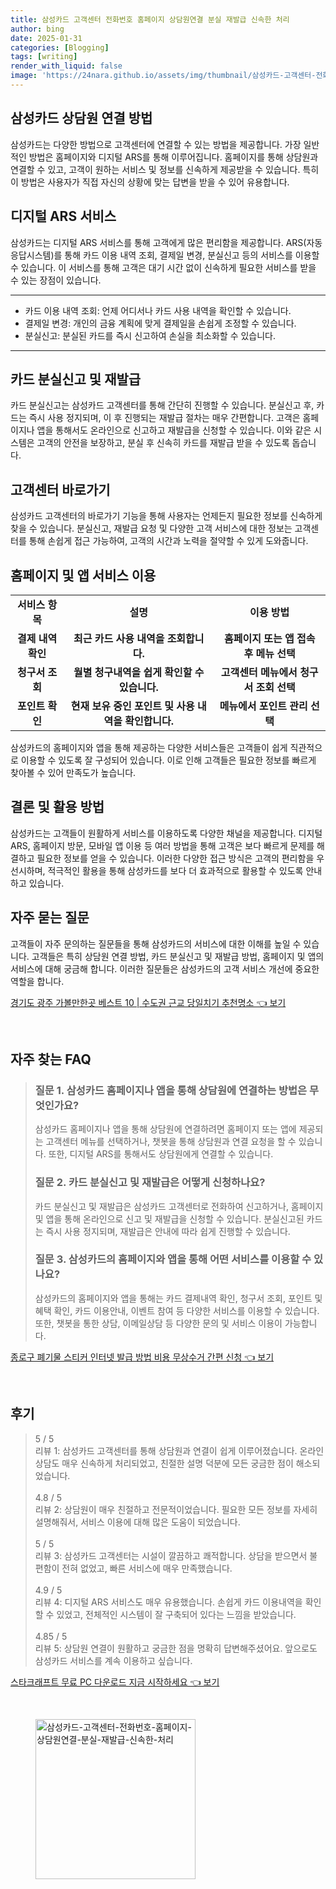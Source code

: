 ```yaml
---
title: 삼성카드 고객센터 전화번호 홈페이지 상담원연결 분실 재발급 신속한 처리
author: bing
date: 2025-01-31
categories: [Blogging]
tags: [writing]
render_with_liquid: false
image: 'https://24nara.github.io/assets/img/thumbnail/삼성카드-고객센터-전화번호-홈페이지-상담원연결-분실-재발급-신속한-처리.webp'
---
```



<h2 id='삼성카드_상담원_연결_방법'>삼성카드 상담원 연결 방법</h2>

<p>삼성카드는 다양한 방법으로 고객센터에 연결할 수 있는 방법을 제공합니다. 가장 일반적인 방법은 홈페이지와 디지털 ARS를 통해 이루어집니다. 홈페이지를 통해 상담원과 연결할 수 있고, 고객이 원하는 서비스 및 정보를 신속하게 제공받을 수 있습니다. 특히 이 방법은 사용자가 직접 자신의 상황에 맞는 답변을 받을 수 있어 유용합니다.</p>

<h2 id='디지털_ARS_서비스'>디지털 ARS 서비스</h2>

<p>삼성카드는 디지털 ARS 서비스를 통해 고객에게 많은 편리함을 제공합니다. ARS(자동응답시스템)를 통해 카드 이용 내역 조회, 결제일 변경, 분실신고 등의 서비스를 이용할 수 있습니다. 이 서비스를 통해 고객은 대기 시간 없이 신속하게 필요한 서비스를 받을 수 있는 장점이 있습니다.</p>

<hr />

<ul>
    <li>카드 이용 내역 조회: 언제 어디서나 카드 사용 내역을 확인할 수 있습니다.</li>
    <li>결제일 변경: 개인의 금융 계획에 맞게 결제일을 손쉽게 조정할 수 있습니다.</li>
    <li>분실신고: 분실된 카드를 즉시 신고하여 손실을 최소화할 수 있습니다.</li>
</ul>

<hr />

<h2 id='카드_분실신고_및_재발급'>카드 분실신고 및 재발급</h2>

<p>카드 분실신고는 삼성카드 고객센터를 통해 간단히 진행할 수 있습니다. 분실신고 후, 카드는 즉시 사용 정지되며, 이 후 진행되는 재발급 절차는 매우 간편합니다. 고객은 홈페이지나 앱을 통해서도 온라인으로 신고하고 재발급을 신청할 수 있습니다. 이와 같은 시스템은 고객의 안전을 보장하고, 분실 후 신속히 카드를 재발급 받을 수 있도록 돕습니다.</p>

<h2 id='고객센터_바로가기'>고객센터 바로가기</h2>

<p>삼성카드 고객센터의 바로가기 기능을 통해 사용자는 언제든지 필요한 정보를 신속하게 찾을 수 있습니다. 분실신고, 재발급 요청 및 다양한 고객 서비스에 대한 정보는 고객센터를 통해 손쉽게 접근 가능하여, 고객의 시간과 노력을 절약할 수 있게 도와줍니다.</p>

<h2 id='홈페이지_및_앱_서비스_이용'>홈페이지 및 앱 서비스 이용</h2>

<table>
    <tr>
        <td style="text-align: center; height: 17px;"><b>서비스 항목</b></td>
        <td style="text-align: center; height: 17px;"><b>설명</b></td>
        <td style="text-align: center; height: 17px;"><b>이용 방법</b></td>
    </tr>
    <tr>
        <td style="text-align: center; height: 17px;"><b>결제 내역 확인</b></td>
        <td style="text-align: center; height: 17px;"><b>최근 카드 사용 내역을 조회합니다.</b></td>
        <td style="text-align: center; height: 17px;"><b>홈페이지 또는 앱 접속 후 메뉴 선택</b></td>
    </tr>
    <tr>
        <td style="text-align: center; height: 17px;"><b>청구서 조회</b></td>
        <td style="text-align: center; height: 17px;"><b>월별 청구내역을 쉽게 확인할 수 있습니다.</b></td>
        <td style="text-align: center; height: 17px;"><b>고객센터 메뉴에서 청구서 조회 선택</b></td>
    </tr>
    <tr>
        <td style="text-align: center; height: 17px;"><b>포인트 확인</b></td>
        <td style="text-align: center; height: 17px;"><b>현재 보유 중인 포인트 및 사용 내역을 확인합니다.</b></td>
        <td style="text-align: center; height: 17px;"><b>메뉴에서 포인트 관리 선택</b></td>
    </tr>
</table>

<p>삼성카드의 홈페이지와 앱을 통해 제공하는 다양한 서비스들은 고객들이 쉽게 직관적으로 이용할 수 있도록 잘 구성되어 있습니다. 이로 인해 고객들은 필요한 정보를 빠르게 찾아볼 수 있어 만족도가 높습니다.</p>

<h2 id='결론_및_활용_방법'>결론 및 활용 방법</h2>

<p>삼성카드는 고객들이 원활하게 서비스를 이용하도록 다양한 채널을 제공합니다. 디지털 ARS, 홈페이지 방문, 모바일 앱 이용 등 여러 방법을 통해 고객은 보다 빠르게 문제를 해결하고 필요한 정보를 얻을 수 있습니다. 이러한 다양한 접근 방식은 고객의 편리함을 우선시하며, 적극적인 활용을 통해 삼성카드를 보다 더 효과적으로 활용할 수 있도록 안내하고 있습니다.</p>

<h2 id='자주_묻는_질문'>자주 묻는 질문</h2>

<p>고객들이 자주 문의하는 질문들을 통해 삼성카드의 서비스에 대한 이해를 높일 수 있습니다. 고객들은 특히 상담원 연결 방법, 카드 분실신고 및 재발급 방법, 홈페이지 및 앱의 서비스에 대해 궁금해 합니다. 이러한 질문들은 삼성카드의 고객 서비스 개선에 중요한 역할을 합니다.</p>


<p><a class="click-button" title="경기도 광주 가볼만한곳 베스트 10 | 수도권 근교 당일치기 추천명소" href="https://24nara.github.io/posts/%EA%B2%BD%EA%B8%B0%EB%8F%84-%EA%B4%91%EC%A3%BC-%EA%B0%80%EB%B3%BC%EB%A7%8C%ED%95%9C%EA%B3%B3-%EB%B2%A0%EC%8A%A4%ED%8A%B8-10-%EC%88%98%EB%8F%84%EA%B6%8C-%EA%B7%BC%EA%B5%90-%EB%8B%B9%EC%9D%BC%EC%B9%98%EA%B8%B0-%EC%B6%94%EC%B2%9C%EB%AA%85%EC%86%8C/" rel="dofollow">경기도 광주 가볼만한곳 베스트 10 | 수도권 근교 당일치기 추천명소 👈 보기</a></p><br>
<h2 id='자주_찾는_FAQ'>자주 찾는 FAQ</h2>
<div itemscope="" itemtype="https://schema.org/FAQPage"> 
<blockquote> 
<div itemscope="" itemprop="mainEntity" itemtype="https://schema.org/Question"> 
<h3 itemprop="name">질문 1. 삼성카드 홈페이지나 앱을 통해 상담원에 연결하는 방법은 무엇인가요?</h3> 
<div itemscope="" itemprop="acceptedAnswer" itemtype="https://schema.org/Answer"> 
<span itemprop="text"> 
<p>삼성카드 홈페이지나 앱을 통해 상담원에 연결하려면 홈페이지 또는 앱에 제공되는 고객센터 메뉴를 선택하거나, 챗봇을 통해 상담원과 연결 요청을 할 수 있습니다. 또한, 디지털 ARS를 통해서도 상담원에게 연결할 수 있습니다.</p> 
</span> 
</div> 
</div> 

<div itemscope="" itemprop="mainEntity" itemtype="https://schema.org/Question"> 
<h3 itemprop="name">질문 2. 카드 분실신고 및 재발급은 어떻게 신청하나요?</h3> 
<div itemscope="" itemprop="acceptedAnswer" itemtype="https://schema.org/Answer"> 
<span itemprop="text"> 
<p>카드 분실신고 및 재발급은 삼성카드 고객센터로 전화하여 신고하거나, 홈페이지 및 앱을 통해 온라인으로 신고 및 재발급을 신청할 수 있습니다. 분실신고된 카드는 즉시 사용 정지되며, 재발급은 안내에 따라 쉽게 진행할 수 있습니다.</p> 
</span> 
</div> 
</div> 

<div itemscope="" itemprop="mainEntity" itemtype="https://schema.org/Question"> 
<h3 itemprop="name">질문 3. 삼성카드의 홈페이지와 앱을 통해 어떤 서비스를 이용할 수 있나요?</h3> 
<div itemscope="" itemprop="acceptedAnswer" itemtype="https://schema.org/Answer"> 
<span itemprop="text"> 
<p>삼성카드의 홈페이지와 앱을 통해는 카드 결제내역 확인, 청구서 조회, 포인트 및 혜택 확인, 카드 이용안내, 이벤트 참여 등 다양한 서비스를 이용할 수 있습니다. 또한, 챗봇을 통한 상담, 이메일상담 등 다양한 문의 및 서비스 이용이 가능합니다.</p> 
</span> 
</div> 
</div> 
</blockquote> 
</div>
<p><a class="click-button" title="종로구 폐기물 스티커 인터넷 발급 방법 비용 무상수거 간편 신청" href="https://24nara.github.io/posts/%EC%A2%85%EB%A1%9C%EA%B5%AC-%ED%8F%90%EA%B8%B0%EB%AC%BC-%EC%8A%A4%ED%8B%B0%EC%BB%A4-%EC%9D%B8%ED%84%B0%EB%84%B7-%EB%B0%9C%EA%B8%89-%EB%B0%A9%EB%B2%95-%EB%B9%84%EC%9A%A9-%EB%AC%B4%EC%83%81%EC%88%98%EA%B1%B0-%EA%B0%84%ED%8E%B8-%EC%8B%A0%EC%B2%AD/" rel="dofollow">종로구 폐기물 스티커 인터넷 발급 방법 비용 무상수거 간편 신청 👈 보기</a></p><br>
<h2 id='후기'>후기</h2>
<div itemscope itemtype="https://schema.org/Product">
  <blockquote>
  <div itemprop="review" itemscope itemtype="https://schema.org/Review">
      <div itemprop="reviewRating" itemscope itemtype="https://schema.org/Rating"> <span itemprop="ratingValue">5</span> / <span itemprop="bestRating">5</span> </div>
      <span itemprop="reviewBody">리뷰 1: 삼성카드 고객센터를 통해 상담원과 연결이 쉽게 이루어졌습니다. 온라인 상담도 매우 신속하게 처리되었고, 친절한 설명 덕분에 모든 궁금한 점이 해소되었습니다.</span>
  </div>
  <br>
  <div itemprop="review" itemscope itemtype="https://schema.org/Review">
      <div itemprop="reviewRating" itemscope itemtype="https://schema.org/Rating"> <span itemprop="ratingValue">4.8</span> / <span itemprop="bestRating">5</span> </div>
      <span itemprop="reviewBody">리뷰 2: 상담원이 매우 친절하고 전문적이었습니다. 필요한 모든 정보를 자세히 설명해줘서, 서비스 이용에 대해 많은 도움이 되었습니다.</span>
  </div>
  <br>
  <div itemprop="review" itemscope itemtype="https://schema.org/Review">
      <div itemprop="reviewRating" itemscope itemtype="https://schema.org/Rating"> <span itemprop="ratingValue">5</span> / <span itemprop="bestRating">5</span> </div>
      <span itemprop="reviewBody">리뷰 3: 삼성카드 고객센터는 시설이 깔끔하고 쾌적합니다. 상담을 받으면서 불편함이 전혀 없었고, 빠른 서비스에 매우 만족했습니다.</span>
  </div>
  <br>
  <div itemprop="review" itemscope itemtype="https://schema.org/Review">
      <div itemprop="reviewRating" itemscope itemtype="https://schema.org/Rating"> <span itemprop="ratingValue">4.9</span> / <span itemprop="bestRating">5</span> </div>
      <span itemprop="reviewBody">리뷰 4: 디지털 ARS 서비스도 매우 유용했습니다. 손쉽게 카드 이용내역을 확인할 수 있었고, 전체적인 시스템이 잘 구축되어 있다는 느낌을 받았습니다.</span>
  </div>
  <br>
  <div itemprop="review" itemscope itemtype="https://schema.org/Review">
      <div itemprop="reviewRating" itemscope itemtype="https://schema.org/Rating"> <span itemprop="ratingValue">4.85</span> / <span itemprop="bestRating">5</span> </div>
      <span itemprop="reviewBody">리뷰 5: 상담원 연결이 원활하고 궁금한 점을 명확히 답변해주셨어요. 앞으로도 삼성카드 서비스를 계속 이용하고 싶습니다.</span>
  </div>
  </blockquote>
</div>
<p><a class="click-button" title="스타크래프트 무료 PC 다운로드 지금 시작하세요" href="https://24nara.github.io/posts/%EC%8A%A4%ED%83%80%ED%81%AC%EB%9E%98%ED%94%84%ED%8A%B8-%EB%AC%B4%EB%A3%8C-PC-%EB%8B%A4%EC%9A%B4%EB%A1%9C%EB%93%9C-%EC%A7%80%EA%B8%88-%EC%8B%9C%EC%9E%91%ED%95%98%EC%84%B8%EC%9A%94/" rel="dofollow">스타크래프트 무료 PC 다운로드 지금 시작하세요 👈 보기</a></p><br>
<figure class="image"><img src="https://24nara.github.io/assets/img/thumbnail/삼성카드-고객센터-전화번호-홈페이지-상담원연결-분실-재발급-신속한-처리.webp" alt="삼성카드-고객센터-전화번호-홈페이지-상담원연결-분실-재발급-신속한-처리" width="256" height="256"></figure>